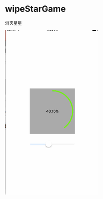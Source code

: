 # wipeStarGame
消灭星星


![image](https://github.com/ZhengYaWei1992/ZWProgressView/blob/master/Untitled3.gif)